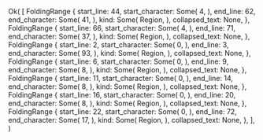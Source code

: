 Ok(
    [
        FoldingRange {
            start_line: 44,
            start_character: Some(
                4,
            ),
            end_line: 62,
            end_character: Some(
                41,
            ),
            kind: Some(
                Region,
            ),
            collapsed_text: None,
        },
        FoldingRange {
            start_line: 66,
            start_character: Some(
                4,
            ),
            end_line: 71,
            end_character: Some(
                37,
            ),
            kind: Some(
                Region,
            ),
            collapsed_text: None,
        },
        FoldingRange {
            start_line: 2,
            start_character: Some(
                0,
            ),
            end_line: 3,
            end_character: Some(
                93,
            ),
            kind: Some(
                Region,
            ),
            collapsed_text: None,
        },
        FoldingRange {
            start_line: 6,
            start_character: Some(
                0,
            ),
            end_line: 9,
            end_character: Some(
                8,
            ),
            kind: Some(
                Region,
            ),
            collapsed_text: None,
        },
        FoldingRange {
            start_line: 11,
            start_character: Some(
                0,
            ),
            end_line: 14,
            end_character: Some(
                8,
            ),
            kind: Some(
                Region,
            ),
            collapsed_text: None,
        },
        FoldingRange {
            start_line: 16,
            start_character: Some(
                0,
            ),
            end_line: 20,
            end_character: Some(
                8,
            ),
            kind: Some(
                Region,
            ),
            collapsed_text: None,
        },
        FoldingRange {
            start_line: 22,
            start_character: Some(
                0,
            ),
            end_line: 72,
            end_character: Some(
                17,
            ),
            kind: Some(
                Region,
            ),
            collapsed_text: None,
        },
    ],
)
